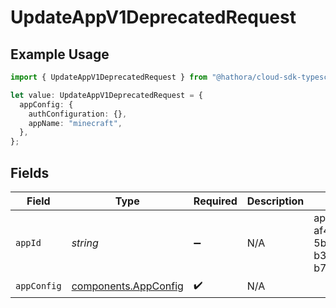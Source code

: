 # UpdateAppV1DeprecatedRequest

## Example Usage

```typescript
import { UpdateAppV1DeprecatedRequest } from "@hathora/cloud-sdk-typescript/models/operations";

let value: UpdateAppV1DeprecatedRequest = {
  appConfig: {
    authConfiguration: {},
    appName: "minecraft",
  },
};
```

## Fields

| Field                                                        | Type                                                         | Required                                                     | Description                                                  | Example                                                      |
| ------------------------------------------------------------ | ------------------------------------------------------------ | ------------------------------------------------------------ | ------------------------------------------------------------ | ------------------------------------------------------------ |
| `appId`                                                      | *string*                                                     | :heavy_minus_sign:                                           | N/A                                                          | app-af469a92-5b45-4565-b3c4-b79878de67d2                     |
| `appConfig`                                                  | [components.AppConfig](../../models/components/appconfig.md) | :heavy_check_mark:                                           | N/A                                                          |                                                              |